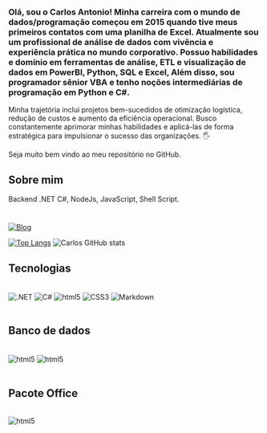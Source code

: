 
### Olá, sou o Carlos Antonio! Minha carreira com o mundo de dados/programação começou em 2015 quando tive meus primeiros contatos com uma planilha de Excel. Atualmente sou um profissional de análise de dados com vivência e experiência prática no mundo corporativo. Possuo habilidades e domínio em ferramentas de análise, ETL e visualização de dados em PowerBI, Python, SQL e Excel, Além disso, sou programador sênior VBA e tenho noções intermediárias de programação em Python e C#.

Minha trajetória inclui projetos bem-sucedidos de otimização logística, redução de custos e aumento da eficiência operacional. Busco constantemente aprimorar minhas habilidades e aplicá-las de forma estratégica para impulsionar o sucesso das organizações. 🖐️

Seja muito bem vindo ao meu repositório no GitHub.

## Sobre mim
<p>Backend .NET C#, NodeJs, JavaScript, Shell Script.
</p>

#
[![Blog](https://img.shields.io/badge/YouTube-FF0000?style=for-the-badge&logo=youtube&logoColor=white)](https://www.youtube.com/channel/UC3jEpw5p0MjgbeQYIy7YNhw)

[![Top Langs](https://github-readme-stats.vercel.app/api/top-langs/?username=CarlosEX&langs_count=10&layout=compact)](https://github.com/CarlosEX/)
![Carlos GitHub stats](https://github-readme-stats.vercel.app/api?username=CarlosEX&theme=dracula)

## Tecnologias

<div style="display: inline_block"><br/>
    <img align="center" alt=".NET" src="https://img.shields.io/badge/.NET-5C2D91?style=for-the-badge&logo=.net&logoColor=white">
    <img align="center" alt="C#" src="https://img.shields.io/badge/C%23-239120?style=for-the-badge&logo=c-sharp&logoColor=white">
    <img align="center" alt="html5" src="https://img.shields.io/badge/HTML5-E34F26?style=for-the-badge&logo=html5&logoColor=white">
    <img align="center" alt="CSS3" src="https://img.shields.io/badge/CSS3-1572B6?style=for-the-badge&logo=css3&logoColor=white">
    <img align="center" alt="Markdown" src="https://img.shields.io/badge/Markdown-000000?style=for-the-badge&logo=markdown&logoColor=white">
</div><br/>

## Banco de dados
<div style="display: inline_block"><br/>
    <img align="center" alt="html5" src="https://img.shields.io/badge/SQLite-07405E?style=for-the-badge&logo=sqlite&logoColor=white">
    <img align="center" alt="html5" src="https://img.shields.io/badge/Microsoft_SQL_Server-CC2927?style=for-the-badge&logo=microsoft-sql-server&logoColor=white">
</div><br/>

## Pacote Office
<div style="display: inline_block"><br/>
    <img align="center" alt="html5" src="https://img.shields.io/badge/Microsoft_Office-D83B01?style=for-the-badge&logo=microsoft-office&logoColor=white">
</div><br/>

